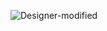 ![Designer-modified](https://github.com/MarkapToGo/ShopPlotStyleLabor/assets/133797030/98531bfc-6a27-4b68-976e-d0822fdccdc6)
